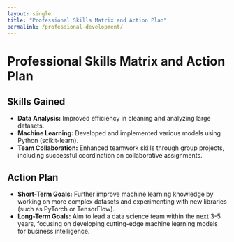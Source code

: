 ```yaml
---
layout: single
title: "Professional Skills Matrix and Action Plan"
permalink: /professional-development/
---
```


# Professional Skills Matrix and Action Plan

## Skills Gained
- **Data Analysis:** Improved efficiency in cleaning and analyzing large datasets.
- **Machine Learning:** Developed and implemented various models using Python (scikit-learn).
- **Team Collaboration:** Enhanced teamwork skills through group projects, including successful coordination on collaborative assignments.

## Action Plan
- **Short-Term Goals:** Further improve machine learning knowledge by working on more complex datasets and experimenting with new libraries (such as PyTorch or TensorFlow).
- **Long-Term Goals:** Aim to lead a data science team within the next 3-5 years, focusing on developing cutting-edge machine learning models for business intelligence.
